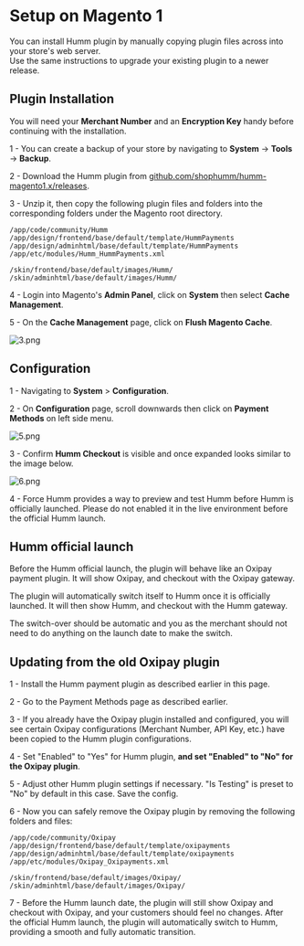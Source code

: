 <h1>Setup on Magento 1</h1>

You can install Humm plugin by manually copying plugin files across into your store's web server.  
Use the same instructions to upgrade your existing plugin to a newer release.

## Plugin Installation

<div class="panel">
  You will need your <b>Merchant Number</b> and an <b>Encryption Key</b> handy before continuing with the installation.
</div>

1 - You can create a backup of your store by navigating to **System** -> **Tools** -> **Backup**.

2 - Download the Humm plugin from [github.com/shophumm/humm-magento1.x/releases](https://github.com/shophumm/humm-magento1.x/releases).

3 - Unzip it, then copy the following plugin files and folders into the corresponding folders under the Magento root directory.

    /app/code/community/Humm
    /app/design/frontend/base/default/template/HummPayments
    /app/design/adminhtml/base/default/template/HummPayments
    /app/etc/modules/Humm_HummPayments.xml

    /skin/frontend/base/default/images/Humm/
    /skin/adminhtml/base/default/images/Humm/

4 - Login into Magento's **Admin Panel**, click on **System** then select **Cache Management**.

5 - On the **Cache Management** page, click on **Flush Magento Cache**.

![3.png](/img/platforms/magento_1/3.png)

## Configuration

1 - Navigating to **System** > **Configuration**.

2 - On **Configuration** page, scroll downwards then click on **Payment Methods** on left side menu.

![5.png](/img/platforms/magento_1/5.png)

3 - Confirm  **Humm Checkout** is visible and once expanded looks similar to the image below.

![6.png](/img/platforms/magento_1/6.png)

4 - Force Humm provides a way to preview and test Humm before Humm is officially launched. Please do not enabled it in the live environment before the official Humm launch.

## Humm official launch

Before the Humm official launch, the plugin will behave like an Oxipay payment plugin. It will show Oxipay, and checkout with the Oxipay gateway.

The plugin will automatically switch itself to Humm once it is officially launched. It will then show Humm, and checkout with the Humm gateway.

The switch-over should be automatic and you as the merchant should not need to do anything on the launch date to make the switch.

## Updating from the old Oxipay plugin

1 - Install the Humm payment plugin as described earlier in this page.

2 - Go to the Payment Methods page as described earlier.

3 - If you already have the Oxipay plugin installed and configured, you will see certain Oxipay configurations (Merchant Number, API Key, etc.) have been copied to the Humm plugin configurations.

4 - Set "Enabled" to "Yes" for Humm plugin, **and set "Enabled" to "No" for the Oxipay plugin**.

5 - Adjust other Humm plugin settings if necessary. "Is Testing" is preset to "No" by default in this case. Save the config.

6 - Now you can safely remove the Oxipay plugin by removing the following folders and files:

    /app/code/community/Oxipay
    /app/design/frontend/base/default/template/oxipayments
    /app/design/adminhtml/base/default/template/oxipayments
    /app/etc/modules/Oxipay_Oxipayments.xml

    /skin/frontend/base/default/images/Oxipay/
    /skin/adminhtml/base/default/images/Oxipay/

7 - Before the Humm launch date, the plugin will still show Oxipay and checkout with Oxipay, and your customers should feel no changes. After the official Humm launch, the plugin will automatically switch to Humm, providing a smooth and fully automatic transition.
